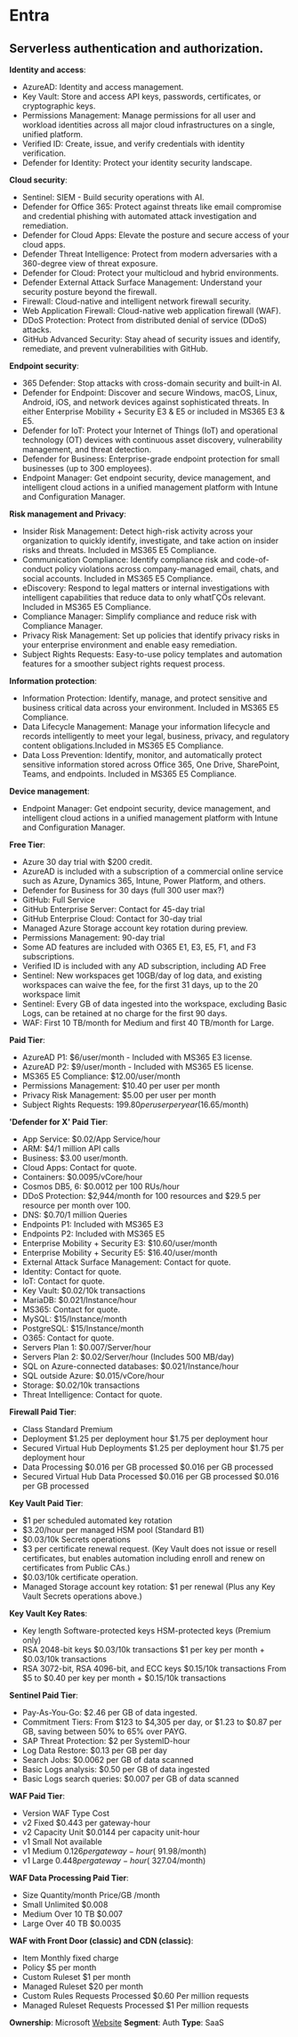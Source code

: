 # Entra

## Serverless authentication and authorization.

**Identity and access**:

- AzureAD: Identity and access management.
- Key Vault: Store and access API keys, passwords, certificates, or cryptographic keys.
- Permissions Management: Manage permissions for all user and workload identities across all major cloud infrastructures on a single, unified platform.
- Verified ID: Create, issue, and verify credentials with identity verification.
- Defender for Identity: Protect your identity security landscape.

**Cloud security**:

- Sentinel: SIEM - Build security operations with AI.
- Defender for Office 365: Protect against threats like email compromise and credential phishing with automated attack investigation and remediation.
- Defender for Cloud Apps: Elevate the posture and secure access of your cloud apps.
- Defender Threat Intelligence: Protect from modern adversaries with a 360-degree view of threat exposure.
- Defender for Cloud: Protect your multicloud and hybrid environments.
- Defender External Attack Surface Management: Understand your security posture beyond the firewall.
- Firewall: Cloud-native and intelligent network firewall security.
- Web Application Firewall: Cloud-native web application firewall (WAF).
- DDoS Protection: Protect from distributed denial of service (DDoS) attacks.
- GitHub Advanced Security: Stay ahead of security issues and identify, remediate, and prevent vulnerabilities with GitHub.

**Endpoint security**:

- 365 Defender: Stop attacks with cross-domain security and built-in AI.
- Defender for Endpoint: Discover and secure Windows, macOS, Linux, Android, iOS, and network devices against sophisticated threats. In either Enterprise Mobility + Security E3 & E5 or included in MS365 E3 & E5.
- Defender for IoT: Protect your Internet of Things (IoT) and operational technology (OT) devices with continuous asset discovery, vulnerability management, and threat detection.
- Defender for Business: Enterprise-grade endpoint protection for small businesses (up to 300 employees).
- Endpoint Manager: Get endpoint security, device management, and intelligent cloud actions in a unified management platform with Intune and Configuration Manager.

**Risk management and Privacy**:

- Insider Risk Management: Detect high-risk activity across your organization to quickly identify, investigate, and take action on insider risks and threats. Included in MS365 E5 Compliance.
- Communication Compliance: Identify compliance risk and code-of-conduct policy violations across company-managed email, chats, and social accounts. Included in MS365 E5 Compliance.
- eDiscovery: Respond to legal matters or internal investigations with intelligent capabilities that reduce data to only whatΓÇÖs relevant. Included in MS365 E5 Compliance.
- Compliance Manager: Simplify compliance and reduce risk with Compliance Manager.
- Privacy Risk Management: Set up policies that identify privacy risks in your enterprise environment and enable easy remediation.
- Subject Rights Requests: Easy-to-use policy templates and automation features for a smoother subject rights request process.

**Information protection**:

- Information Protection: Identify, manage, and protect sensitive and business critical data across your environment. Included in MS365 E5 Compliance.
- Data Lifecycle Management: Manage your information lifecycle and records intelligently to meet your legal, business, privacy, and regulatory content obligations.Included in MS365 E5 Compliance.
- Data Loss Prevention: Identify, monitor, and automatically protect sensitive information stored across Office 365, One Drive, SharePoint, Teams, and endpoints. Included in MS365 E5 Compliance.

**Device management**:

- Endpoint Manager: Get endpoint security, device management, and intelligent cloud actions in a unified management platform with Intune and Configuration Manager.

**Free Tier**:

- Azure 30 day trial with $200 credit.
- AzureAD is included with a subscription of a commercial online service such as Azure, Dynamics 365, Intune, Power Platform, and others.
- Defender for Business for 30 days (full 300 user max?)
- GitHub: Full Service
- GitHub Enterprise Server: Contact for 45-day trial 
- GitHub Enterprise Cloud: Contact for 30-day trial 
- Managed Azure Storage account key rotation during preview. 
- Permissions Management: 90-day trial
- Some AD features are included with O365 E1, E3, E5, F1, and F3 subscriptions.
- Verified ID is included with any AD subscription, including AD Free
- Sentinel: New workspaces get 10GB/day of log data, and existing workspaces can waive the fee, for the first 31 days, up to the 20 workspace limit
- Sentinel: Every GB of data ingested into the workspace, excluding Basic Logs, can be retained at no charge for the first 90 days.
- WAF: First 10 TB/month for Medium and first 40 TB/month for Large.

**Paid Tier**:

- AzureAD P1: $6/user/month - Included with MS365 E3 license.
- AzureAD P2: $9/user/month - Included with MS365 E5 license.
- MS365 E5 Compliance: $12.00/user/month
- Permissions Management: $10.40 per user per month
- Privacy Risk Management: $5.00 per user per month
- Subject Rights Requests: $199.80 per user per year ($16.65/month)

**'Defender for X' Paid Tier**:

- App Service: $0.02/App Service/hour
- ARM: $4/1 million API calls
- Business: $3.00 user/month.
- Cloud Apps: Contact for quote.
- Containers: $0.0095/vCore/hour 
- Cosmos DB5, 6: $0.0012 per 100 RUs/hour
- DDoS Protection: $2,944/month for 100 resources and $29.5 per resource per month over 100.
- DNS: $0.70/1 million Queries
- Endpoints P1: Included with MS365 E3
- Endpoints P2: Included with MS365 E5
- Enterprise Mobility + Security E3: $10.60/user/month
- Enterprise Mobility + Security E5: $16.40/user/month
- External Attack Surface Management: Contact for quote.
- Identity: Contact for quote.
- IoT: Contact for quote.
- Key Vault: $0.02/10k transactions
- MariaDB: $0.021/Instance/hour
- MS365: Contact for quote.
- MySQL: $15/Instance/month
- PostgreSQL: $15/Instance/month
- O365: Contact for quote.
- Servers Plan 1: $0.007/Server/hour
- Servers Plan 2: $0.02/Server/hour (Includes 500 MB/day)
- SQL on Azure-connected databases: $0.021/Instance/hour
- SQL outside Azure: $0.015/vCore/hour
- Storage: $0.02/10k transactions
- Threat Intelligence: Contact for quote.

**Firewall Paid Tier**:

- Class Standard Premium
- Deployment $1.25 per deployment hour $1.75 per deployment hour
- Secured Virtual Hub Deployments $1.25 per deployment hour $1.75 per deployment hour
- Data Processing $0.016 per GB processed $0.016 per GB processed
- Secured Virtual Hub Data Processed $0.016 per GB processed $0.016 per GB processed

**Key Vault Paid Tier**:

- $1 per scheduled automated key rotation
- $3.20/hour per managed HSM pool (Standard B1)
- $0.03/10k Secrets operations
- $3 per certificate renewal request. (Key Vault does not issue or resell certificates, but enables automation including enroll and renew on certificates from Public CAs.)
- $0.03/10k certificate operation.
- Managed Storage account key rotation: $1 per renewal (Plus any Key Vault Secrets operations above.)

**Key Vault Key Rates**:

- Key length Software-protected keys HSM-protected keys (Premium only)
- RSA 2048-bit keys $0.03/10k transactions $1 per key per month + $0.03/10k transactions
- RSA 3072-bit, RSA 4096-bit, and ECC keys $0.15/10k transactions From $5 to $0.40 per key per month + $0.15/10k transactions

**Sentinel Paid Tier**:

- Pay-As-You-Go: $2.46 per GB of data ingested.
- Commitment Tiers: From $123 to $4,305 per day, or $1.23 to $0.87 per GB, saving between 50% to 65% over PAYG.
- SAP Threat Protection: $2 per SystemID-hour
- Log Data Restore: $0.13 per GB per day
- Search Jobs: $0.0062 per GB of data scanned
- Basic Logs analysis: $0.50 per GB of data ingested
- Basic Logs search queries: $0.007 per GB of data scanned

**WAF Paid Tier**:

- Version WAF Type Cost
- v2 Fixed $0.443 per gateway-hour
- v2 Capacity Unit $0.0144 per capacity unit-hour
- v1 Small Not available
- v1 Medium $0.126 per gateway-hour (~$91.98/month)
- v1 Large $0.448 per gateway-hour (~$327.04/month)

**WAF Data Processing Paid Tier**:

- Size Quantity/month Price/GB /month
- Small Unlimited $0.008
- Medium Over 10 TB $0.007
- Large Over 40 TB $0.0035 

**WAF with Front Door (classic) and CDN (classic)**:

- Item Monthly fixed charge
- Policy $5 per month
- Custom Ruleset $1 per month
- Managed Ruleset $20 per month
- Custom Rules Requests Processed $0.60 Per million requests
- Managed Ruleset Requests Processed $1 Per million requests

**Ownership**: Microsoft
[Website](https://www.microsoft.com/en-us/security/business/microsoft-entra)
**Segment**: Auth
**Type**: SaaS
